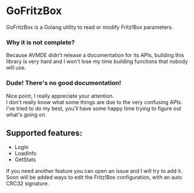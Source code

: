 # GoFritzBox

GoFritzBox is a Golang utility to read or modify Fritz!Box parameters.

### Why it is not complete?
Because AVMDE didn't release a documentation for its APIs, building this library is very hard and I won't lose my time building functions that nobody will use.

### Dude! There's no good documentation!
Nice point, I really appreciate your attention.  
I don't really know what some things are due to the very confusing APIs. I've tried to do my best, you'll have some happy time trying to figure out what's going on.

## Supported features:
* Login
* LoadInfo 
* GetStats

If you need another feature you can open an issue and I will try to add it.
Soon will be added ways to edit the Fritz!Box configuration, with an auto CRC32 signature.
